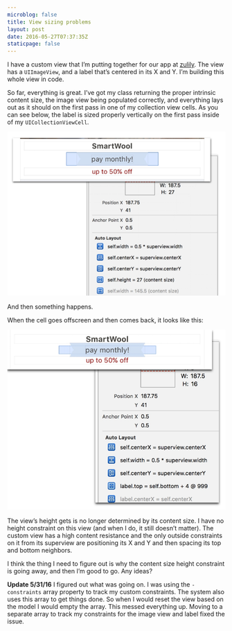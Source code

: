 ```yaml
---
microblog: false
title: View sizing problems
layout: post
date: 2016-05-27T07:37:35Z
staticpage: false
---
```


I have a custom view that I’m putting together for our app at [zulily](https://www.zulily.com). The view has a `UIImageView`, and a label that’s centered in its X and Y. I’m building this whole view in code.

So far, everything is great. I’ve got my class returning the proper intrinsic content size, the image view being populated correctly, and everything lays out as it should on the first pass in one of my collection view cells.  As you can see below, the label is sized properly vertically on the first pass inside of my `UICollectionViewCell`.

![](assets/before.jpg)

And then something happens.

When the cell goes offscreen and then comes back, it looks like this:

![](assets/after-1.jpg)

The view’s height gets is no longer determined by its content size. I have no height constraint on this view (and when I do, it still doesn’t matter).  The custom view has a high content resistance and the only outside constraints on it from its superview are positioning its X and Y and then spacing its top and bottom neighbors.

I think the thing I need to figure out is why the content size height constraint is going away, and then I’m good to go. Any ideas?

**Update 5/31/16**
I figured out what was going on. I was using the `-constraints` array property to track my custom constraints. The system also uses this array to get things done. So when I would reset the view based on the model I would empty the array. This messed everything up. Moving to a separate array to track my constraints for the image view and label fixed the issue.